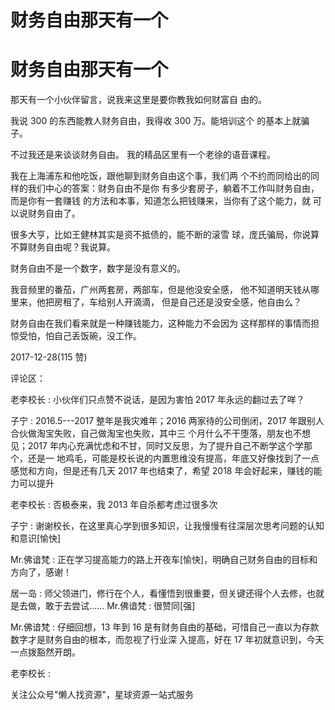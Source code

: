 # 财务自由那天有一个

# 财务自由那天有一个

那天有一个小伙伴留言，说我来这里是要你教我如何财富自 由的。

我说 300 的东西能教人财务自由，我得收 300 万。能培训这个 的基本上就骗子。

不过我还是来谈谈财务自由。 我的精品区里有一个老徐的语音课程。

我在上海浦东和他吃饭，跟他聊到财务自由这个事，我们两 个不约而同给出的同样的我们中心的答案：财务自由不是你 有多少套房子，躺着不工作叫财务自由，而是你有一套赚钱 的方法和本事，知道怎么把钱赚来，当你有了这个能力，就 可以说财务自由了。

很多大亨，比如王健林其实是资不抵债的，能不断的滚雪 球，庞氏骗局，你说算不算财务自由呢？我说算。

财务自由不是一个数字，数字是没有意义的。

我音频里的番茄，广州两套房，两部车，但是他没安全感， 他不知道明天钱从哪里来，他把房租了，车给别人开滴滴， 但是自己还是没安全感，他自由么？

财务自由在我们看来就是一种赚钱能力，这种能力不会因为 这样那样的事情而担惊受怕，怕自己丢饭碗，没工作。

2017-12-28(115 赞)

评论区：

老李校长 : 小伙伴们只点赞不说话，是因为害怕 2017 年永远的翻过去了咩？

子宁 : 2016.5---2017 整年是我灾难年；2016 两家待的公司倒闭，2017 年跟别人合伙做淘宝失败，自己做淘宝也失败，其中三 个月什么不干堕落，朋友也不想见；2017 年内心充满忧虑和不甘，同时又反思，为了提升自己不断学这个学那个，还是一 地鸡毛，可能是校长说的内置思维没有提高，年底又好像找到了一点感觉和方向，但是还有几天 2017 年也结束了，希望 2018 年会好起来，赚钱的能力可以提升

老李校长 : 否极泰来，我 2013 年自杀都考虑过很多次

子宁 : 谢谢校长，在这里真心学到很多知识，让我慢慢有往深层次思考问题的认知和意识[愉快]

Mr.佛谙梵 : 正在学习提高能力的路上开夜车[愉快]，明确自己财务自由的目标和方向了，感谢！

居一岛 : 师父领进门，修行在个人，看懂悟到很重要，但关键还得个人去修，也就是去做，敢于去尝试…… Mr.佛谙梵 : 很赞同[强]

Mr.佛谙梵 : 仔细回想，13 年到 16 是有财务自由的基础，可惜自己一直以为存款数字才是财务自由的根本，而忽视了行业深 入提高，好在 17 年初就意识到，今天 一点拨豁然开朗。

老李校长 :

关注公众号"懒人找资源"，星球资源一站式服务